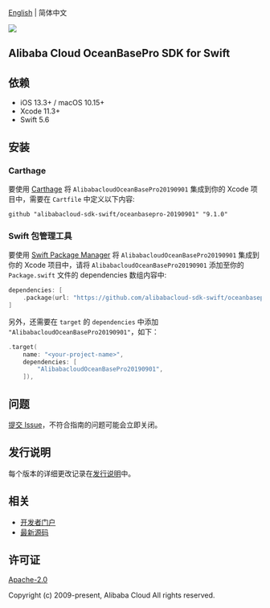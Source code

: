 [English](README.md) | 简体中文

![](https://aliyunsdk-pages.alicdn.com/icons/AlibabaCloud.svg)

## Alibaba Cloud OceanBasePro SDK for Swift

## 依赖

- iOS 13.3+ / macOS 10.15+
- Xcode 11.3+
- Swift 5.6

## 安装

### Carthage

要使用 [Carthage](https://github.com/Carthage/Carthage) 将 `AlibabacloudOceanBasePro20190901` 集成到你的 Xcode 项目中，需要在 `Cartfile` 中定义以下内容:

```ogdl
github "alibabacloud-sdk-swift/oceanbasepro-20190901" "9.1.0"
```

### Swift 包管理工具

要使用 [Swift Package Manager](https://swift.org/package-manager/) 将 `AlibabacloudOceanBasePro20190901` 集成到你的 Xcode 项目中，请将 `AlibabacloudOceanBasePro20190901` 添加至你的 `Package.swift` 文件的 dependencies 数组内容中:

```swift
dependencies: [
    .package(url: "https://github.com/alibabacloud-sdk-swift/oceanbasepro-20190901.git", from: "9.1.0")
]
```

另外，还需要在 `target` 的 `dependencies` 中添加 `"AlibabacloudOceanBasePro20190901"`，如下：

```swift
.target(
    name: "<your-project-name>",
    dependencies: [
        "AlibabacloudOceanBasePro20190901",
    ]),
```

## 问题

[提交 Issue](https://github.com/alibabacloud-sdk-swift/oceanbasepro-20190901/issues/new)，不符合指南的问题可能会立即关闭。

## 发行说明

每个版本的详细更改记录在[发行说明](./ChangeLog.txt)中。

## 相关

* [开发者门户](https://next.api.aliyun.com/home)
* [最新源码](https://github.com/alibabacloud-sdk-swift/oceanbasepro-20190901)

## 许可证

[Apache-2.0](http://www.apache.org/licenses/LICENSE-2.0)

Copyright (c) 2009-present, Alibaba Cloud All rights reserved.
